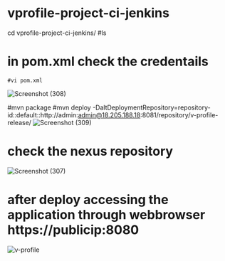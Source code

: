 # vprofile-project-ci-jenkins

 cd vprofile-project-ci-jenkins/
   #ls
   # in pom.xml check the credentails
    #vi pom.xml
![Screenshot (308)](https://github.com/bvenkydevops/vprofile-project-ci-jenkins/assets/104990262/4e79b161-456f-4a48-9ee7-44a39f729ae8)

   #mvn package
  #mvn deploy -DaltDeploymentRepository=repository-id::default::http://admin:admin@18.205.188.18:8081/repository/v-profile-release/
  ![Screenshot (309)](https://github.com/bvenkydevops/vprofile-project-ci-jenkins/assets/104990262/f830a2f4-cb0b-4efe-931c-cc8f2930583c)

# check the nexus repository
![Screenshot (307)](https://github.com/bvenkydevops/vprofile-project-ci-jenkins/assets/104990262/b09b8d08-be24-43f5-9e8d-8b357dfad568)

# after  deploy accessing the application through webbrowser https://publicip:8080

![v-profile](https://github.com/bvenkydevops/vprofile-project-ci-jenkins/assets/104990262/8e6b9e5a-13e3-4bac-8584-d51e25e6b8fa)

